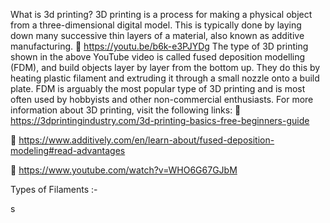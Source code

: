
What is 3d printing?
3D printing is a process for making a physical object from a three-dimensional digital model. This is typically done by laying down many successive thin layers of a material, also known as additive manufacturing.
	 https://youtu.be/b6k-e3PJYDg
The type of 3D printing shown in the above YouTube video is called fused deposition modelling (FDM), and build objects layer by layer from the bottom up. They do this by heating plastic filament and extruding it through a small nozzle onto a build plate. FDM is arguably the most popular type of 3D printing and is most often used by hobbyists and other non-commercial enthusiasts.
For more information about 3D printing, visit the following links:
	https://3dprintingindustry.com/3d-printing-basics-free-beginners-guide

	https://www.additively.com/en/learn-about/fused-deposition-modeling#read-advantages

	https://www.youtube.com/watch?v=WHO6G67GJbM

Types of Filaments :-

s 

 

 


 
